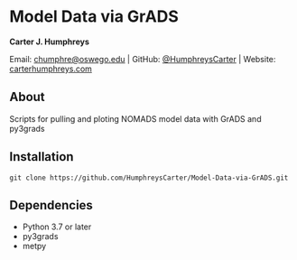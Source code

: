 # Model Data via GrADS
**Carter J. Humphreys**

Email: [chumphre@oswego.edu](mailto:chumphre@oswego.edu) | GitHub: [@HumphreysCarter](https://github.com/HumphreysCarter) | Website: [carterhumphreys.com](http://carterhumphreys.com/)

## About
Scripts for pulling and ploting NOMADS model data with GrADS and py3grads

## Installation
```
git clone https://github.com/HumphreysCarter/Model-Data-via-GrADS.git
```

## Dependencies
* Python 3.7 or later
* py3grads
* metpy

